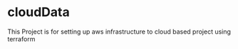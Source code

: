 # cloudData
This Project is for setting up aws infrastructure to cloud based project using terraform
